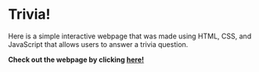 # Trivia!

Here is a simple interactive webpage that was made using HTML, CSS, and JavaScript that allows users to answer a trivia question. 

**Check out the webpage by clicking [here!](https://codepen.io/jywade/pen/vYQeKNr)**
